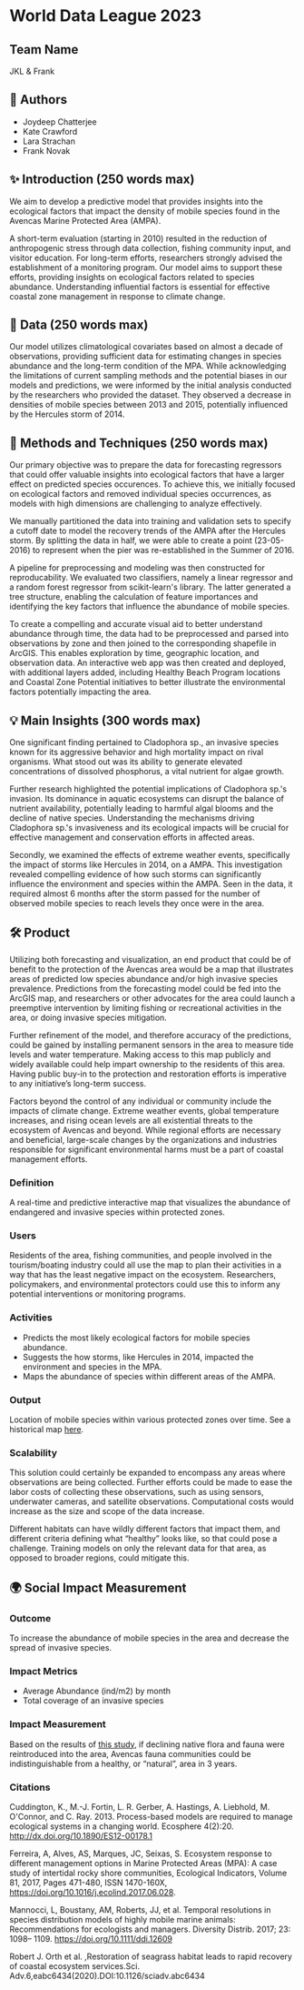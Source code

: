﻿# World Data League 2023

## Team Name

JKL & Frank

## 👥 Authors

* Joydeep Chatterjee
* Kate Crawford
* Lara Strachan
* Frank Novak

## ✨ Introduction (250 words max)

We aim to develop a predictive model that provides insights into the ecological factors that impact the density of mobile species found in the Avencas Marine Protected Area (AMPA).

A short-term evaluation (starting in 2010) resulted in the reduction of anthropogenic stress through data collection, fishing community input, and visitor education. For long-term efforts, researchers strongly advised the establishment of a monitoring program. Our model aims to support these efforts, providing insights on ecological factors related to species abundance. Understanding influential factors is essential for effective coastal zone management in response to climate change.

## 🔢 Data (250 words max)

Our model utilizes climatological covariates based on almost a decade of observations, providing sufficient data for estimating changes in species abundance and the long-term condition of the MPA.
While acknowledging the limitations of current sampling methods and the potential biases in our models and predictions, we were informed by the initial analysis conducted by the researchers who provided the dataset. They observed a decrease in densities of mobile species between 2013 and 2015, potentially influenced by the Hercules storm of 2014. 

## 🧮 Methods and Techniques (250 words max)

Our primary objective was to prepare the data for forecasting regressors that could offer valuable insights into ecological factors that have a larger effect on predicted species occurences. To achieve this, we initially focused on ecological factors and removed individual species occurrences, as models with high dimensions are challenging to analyze effectively. 

We manually partitioned the data into training and validation sets to specify a cutoff date to model the recovery trends of the AMPA after the Hercules storm. By splitting the data in half, we were able to create a point (23-05-2016) to represent when the pier was re-established in the Summer of 2016.

A pipeline for preprocessing and modeling was then constructed for reproducability. We evaluated two classifiers, namely a linear regressor and a random forest regressor from scikit-learn's library. The latter generated a tree structure, enabling the calculation of feature importances and identifying the key factors that influence the abundance of mobile species.

To create a compelling and accurate visual aid to better understand abundance through time, the data had to be preprocessed and parsed into observations by zone and then joined to the corresponding shapefile in ArcGIS. This enables exploration by time, geographic location, and observation data. An interactive web app was then created and deployed, with additional layers added, including Healthy Beach Program locations and Coastal Zone Potential initiatives to better illustrate the environmental factors potentially impacting the area.


## 💡 Main Insights (300 words max)

One significant finding pertained to Cladophora sp., an invasive species known for its aggressive behavior and high mortality impact on rival organisms. What stood out was its ability to generate elevated concentrations of dissolved phosphorus, a vital nutrient for algae growth.

Further research highlighted the potential implications of Cladophora sp.'s invasion. Its dominance in aquatic ecosystems can disrupt the balance of nutrient availability, potentially leading to harmful algal blooms and the decline of native species. Understanding the mechanisms driving Cladophora sp.'s invasiveness and its ecological impacts will be crucial for effective management and conservation efforts in affected areas.

Secondly, we examined the effects of extreme weather events, specifically the impact of storms like Hercules in 2014, on a AMPA. This investigation revealed compelling evidence of how such storms can significantly influence the environment and species within the AMPA. Seen in the data, it required almost 6 months after the storm passed for the number of observed mobile species to reach levels they once were in the area.

## 🛠️ Product

Utilizing both forecasting and visualization, an end product that could be of benefit to the protection of the Avencas area would be a map that illustrates areas of predicted low species abundance and/or high invasive species prevalence. Predictions from the forecasting model could be fed into the ArcGIS map, and researchers or other advocates for the area could launch a preemptive intervention by limiting fishing or recreational activities in the area, or doing invasive species mitigation. 

Further refinement of the model, and therefore accuracy of the predictions, could be gained by installing permanent sensors in the area to measure tide levels and water temperature. Making access to this map publicly and widely available could help impart ownership to the residents of this area. Having public buy-in to the protection and restoration efforts is imperative to any initiative’s long-term success. 

Factors beyond the control of any individual or community include the impacts of climate change. Extreme weather events, global temperature increases, and rising ocean levels are all existential threats to the ecosystem of Avencas and beyond. While regional efforts are necessary and beneficial, large-scale changes by the organizations and industries responsible for significant environmental harms must be a part of coastal management efforts.

### Definition

A real-time and predictive interactive map that visualizes the abundance of endangered and invasive species within protected zones.

### Users

Residents of the area, fishing communities, and people involved in the tourism/boating industry could all use the map to plan their activities in a way that has the least negative impact on the ecosystem. Researchers, policymakers, and environmental protectors could use this to inform any potential interventions or monitoring programs.

### Activities

* Predicts the most likely ecological factors for mobile species abundance.
* Suggests the how storms, like Hercules in 2014, impacted the environment and species in the MPA.
* Maps the abundance of species within different areas of the AMPA.

### Output

Location of mobile species within various protected zones over time. See a historical map [here](https://lstrachan.maps.arcgis.com/apps/instant/slider/index.html?appid=5b02eae0a86f438783c6b082ab4a5209&locale=en-us). 

### Scalability

This solution could certainly be expanded to encompass any areas where observations are being collected. Further efforts could be made to ease the labor costs of collecting these observations, such as using sensors, underwater cameras, and satellite observations. Computational costs would increase as the size and scope of the data increase. 

Different habitats can have wildly different factors that impact them, and different criteria defining what “healthy” looks like, so that could pose a challenge. Training models on only the relevant data for that area, as opposed to broader regions, could mitigate this.

## 🌍 Social Impact Measurement

### Outcome

To increase the abundance of mobile species in the area and decrease the spread of invasive species.

### Impact Metrics

* Average Abundance (ind/m2) by month
* Total coverage of an invasive species 

### Impact Measurement

Based on the results of [this study](https://www.science.org/doi/10.1126/sciadv.abc6434), if declining native flora and fauna were reintroduced into the area, Avencas fauna communities could be indistinguishable from a healthy, or “natural”, area in 3 years.

### Citations

Cuddington, K., M.-J. Fortin, L. R. Gerber, A. Hastings, A. Liebhold, M. O'Connor, and C. Ray. 2013. Process-based models are required to manage ecological systems in a changing world. Ecosphere 4(2):20. http://dx.doi.org/10.1890/ES12-00178.1

Ferreira, A, Alves, AS, Marques, JC, Seixas, S. Ecosystem response to different management options in Marine Protected Areas (MPA): A case study of intertidal rocky shore communities, Ecological Indicators, Volume 81, 2017, Pages 471-480, ISSN 1470-160X, https://doi.org/10.1016/j.ecolind.2017.06.028.

Mannocci, L, Boustany, AM, Roberts, JJ, et al. Temporal resolutions in species distribution models of highly mobile marine animals: Recommendations for ecologists and managers. Diversity Distrib. 2017; 23: 1098– 1109. https://doi.org/10.1111/ddi.12609

Robert J. Orth et al. ,Restoration of seagrass habitat leads to rapid recovery of coastal ecosystem services.Sci. Adv.6,eabc6434(2020).DOI:10.1126/sciadv.abc6434
